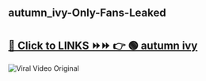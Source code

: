 
 ## autumn_ivy-Only-Fans-Leaked

# <h2><a href="https://clipsfans.com/autumn_ivy&ref=git">🔗 Click to LINKS ⏩⏩ 👉 🟢 autumn ivy </a></h2>

<a href="https://clipsfans.com/autumn_ivy&ref=git" rel="nofollow" data-target="animated-image.originalLink"><img src="https://i.ibb.co.com/xMMVF88/686577567.gif" alt="Viral Video Original" style="max-width: 100%; display: inline-block;" data-target="animated-image.originalImage"></a>
